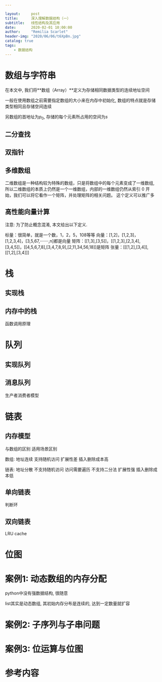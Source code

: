 ```yaml
---

layout:     post
title:      深入理解数据结构（一）
subtitle:   线性结构及其应用
date:       2020-02-01 10:00:00
author:     "Remilia Scarlet"
header-img: "2020/06/06/t6XpBn.jpg"
catalog: true
tags:
    - 数据结构
---
```


# 数组与字符串

在本文中, 我们将**数组（Array）**定义为存储相同数据类型的连续地址空间

一般在使用数组之前需要指定数组的大小来在内存中初始化, 数组的特点就是存储类型相同且存储空间连续

另数组的首地址为$p_0$, 存储的每个元素所占用的空间为$s$

## 二分查找

## 双指针

## 多维数组

二维数组是一种结构较为特殊的数组，只是将数组中的每个元素变成了一维数组, 所以二维数组的本质上仍然是一个一维数组，内部的一维数组仍然从索引 0 开始，我们可以将它看作一个矩阵，并处理矩阵的相关问题。
这个定义可以推广多

## 高性能向量计算

注意: 为了防止概念混淆, 本文给出以下定义.

标量：很简单，就是一个数，1，2，5，108等等
向量：[1,2]，[1,2,3]，[1,2,3,4]，[3,5,67,·······,n]都是向量
矩阵：[[1,3],[3,5]]，[[1,2,3],[2,3,4],[3,4,5]]，[[4,5,6,7,8],[3,4,7,8,9],[2,11,34,56,18]]是矩阵
张量：[[[1,2],[3,4]],[[1,2],[3,4]]]

# 栈

## 实现栈

## 内存中的栈

函数调用原理

# 队列

## 实现队列

## 消息队列

生产者消费者模型

# 链表

## 内存模型

与数组的区别 适用场景区别

数组: 地址连续 支持随机访问 扩展性差 插入删除成本高

链表: 地址分散 不支持随机访问 访问需要遍历 不支持二分法 扩展性强 插入删除成本低

## 单向链表

判断环

## 双向链表

LRU cache

# 位图

# 案例1: 动态数组的内存分配

python中没有强数据结构, 很随意

list其实是动态数组, 其初始内存分布是连续的, 达到一定数量就扩容

# 案例2: 子序列与子串问题

# 案例3: 位运算与位图

# 参考内容
